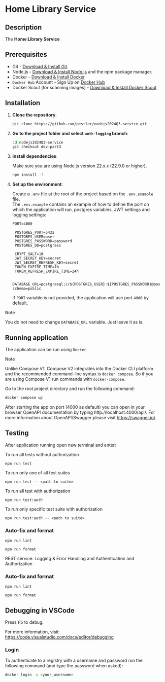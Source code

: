 # Home Library Service

## Description
The **Home Library Service**

## Prerequisites

- Git - [Download & Install Git](https://git-scm.com/downloads).
- Node.js - [Download & Install Node.js](https://nodejs.org/en/download/) and the npm package manager.
- Docker - [Download & Install Docker](https://docs.docker.com/engine/install/)
- `Docker Hub` Account - Sign Up on [Docker Hub](https://hub.docker.com/)
- Docker Scout (for scanning images) - [Download & Install Docker Scout](https://docs.docker.com/scout/install/)

## Installation

1. **Clone the repository**:  

    ```bash
    git clone https://github.com/pestler/nodejs2024Q3-service.git
    ```

2. **Go to the project folder and select `auth-logging` branch**:  

    ```bash
    cd nodejs2024Q3-service
    git checkout dev-part3
    ```
3. **Install dependencies**:  

    Make sure you are using Node.js version 22.x.x (22.9.0 or higher).
    ```bash
    npm install -f
    ```

4. **Set up the environment**:  

    Create a `.env` file at the root of the project based on the `.env.example` file.  
    The `.env.example` contains an example of how to define the port on which the application will run, postgres variables, JWT settings and logging settings:  
    ```
    PORT=4000

     POSTGRES_PORT=5432
     POSTGRES_USER=user
     POSTGRES_PASSWORD=password
     POSTGRES_DB=postgress

     CRYPT_SALT=10
     JWT_SECRET_KEY=secret
     JWT_SECRET_REFRESH_KEY=secret
     TOKEN_EXPIRE_TIME=1h
     TOKEN_REFRESH_EXPIRE_TIME=24h

     DATABASE_URL=postgresql://${POSTGRES_USER}:${POSTGRES_PASSWORD}@postgres:${POSTGRES_PORT}/${POSTGRES_DB}?schema=public
    ```
    If `PORT` variable is not provided, the application will use port `4000` by default.

  > [!NOTE]  
  > You do not need to change `DATABASE_URL` variable. Just leave it as is.

## Running application

The application can be run using `Docker`.

> [!NOTE]  
> Unlike Compose V1, Compose V2 integrates into the Docker CLI platform and the recommended command-line syntax is `docker compose`. So if you are using Compose V1 run commands with `docker-compose`.
 
Go to the root project directory and run the following command:

```bash
docker compose up
```

After starting the app on port (4000 as default) you can open
in your browser OpenAPI documentation by typing http://localhost:4000/api/.
For more information about OpenAPI/Swagger please visit https://swagger.io/.

## Testing

After application running open new terminal and enter:

To run all tests without authorization

```
npm run test
```

To run only one of all test suites

```
npm run test -- <path to suite>
```

To run all test with authorization

```
npm run test:auth
```

To run only specific test suite with authorization

```
npm run test:auth -- <path to suite>

```

### Auto-fix and format

```
npm run lint
```

```
npm run format
```
REST service: Logging & Error Handling and Authentication and Authorization

### Auto-fix and format

```
npm run lint
```

```
npm run format
```


## Debugging in VSCode

Press <kbd>F5</kbd> to debug.

For more information, visit: https://code.visualstudio.com/docs/editor/debugging

### Login

To authenticate to a registry with a username and password run the following command (and type the password when asked):

```bash
docker login -u <your_username>
```